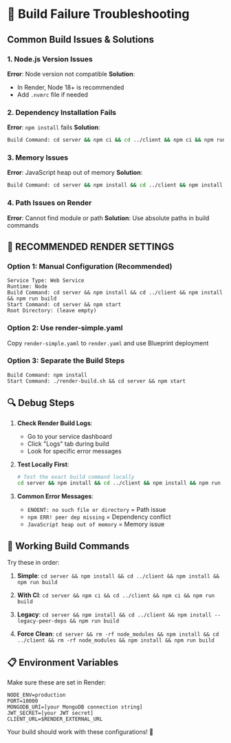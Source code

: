 # 🔧 Build Failure Troubleshooting

## Common Build Issues & Solutions

### 1. **Node.js Version Issues**
**Error**: Node version not compatible
**Solution**: 
- In Render, Node 18+ is recommended
- Add `.nvmrc` file if needed

### 2. **Dependency Installation Fails**
**Error**: `npm install` fails
**Solution**:
```bash
Build Command: cd server && npm ci && cd ../client && npm ci && npm run build
```

### 3. **Memory Issues**
**Error**: JavaScript heap out of memory
**Solution**:
```bash
Build Command: cd server && npm install && cd ../client && npm install --legacy-peer-deps && npm run build
```

### 4. **Path Issues on Render**
**Error**: Cannot find module or path
**Solution**: Use absolute paths in build commands

## 🚀 **RECOMMENDED RENDER SETTINGS**

### Option 1: Manual Configuration (Recommended)
```
Service Type: Web Service
Runtime: Node
Build Command: cd server && npm install && cd ../client && npm install && npm run build
Start Command: cd server && npm start
Root Directory: (leave empty)
```

### Option 2: Use render-simple.yaml
Copy `render-simple.yaml` to `render.yaml` and use Blueprint deployment

### Option 3: Separate the Build Steps
```
Build Command: npm install
Start Command: ./render-build.sh && cd server && npm start
```

## 🔍 **Debug Steps**

1. **Check Render Build Logs**:
   - Go to your service dashboard
   - Click "Logs" tab during build
   - Look for specific error messages

2. **Test Locally First**:
   ```bash
   # Test the exact build command locally
   cd server && npm install && cd ../client && npm install && npm run build
   ```

3. **Common Error Messages**:
   - `ENOENT: no such file or directory` = Path issue
   - `npm ERR! peer dep missing` = Dependency conflict  
   - `JavaScript heap out of memory` = Memory issue

## 🎯 **Working Build Commands**

Try these in order:

1. **Simple**: `cd server && npm install && cd ../client && npm install && npm run build`

2. **With CI**: `cd server && npm ci && cd ../client && npm ci && npm run build`

3. **Legacy**: `cd server && npm install && cd ../client && npm install --legacy-peer-deps && npm run build`

4. **Force Clean**: `cd server && rm -rf node_modules && npm install && cd ../client && rm -rf node_modules && npm install && npm run build`

## 📋 **Environment Variables**

Make sure these are set in Render:
```
NODE_ENV=production
PORT=10000
MONGODB_URI=[your MongoDB connection string]
JWT_SECRET=[your JWT secret]
CLIENT_URL=$RENDER_EXTERNAL_URL
```

Your build should work with these configurations! 🎉

